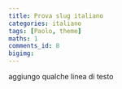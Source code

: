 ```yaml
---
title: Prova slug italiano
categories: italiano
tags: [Paolo, theme]
maths: 1
comments_id: 8
bigimg:
---
```


aggiungo qualche linea di testo


